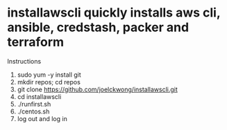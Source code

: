 # installawscli quickly installs aws cli, ansible, credstash, packer and terraform
Instructions
1. sudo yum -y install git
2. mkdir repos; cd repos
3. git clone https://github.com/joelckwong/installawscli.git
4. cd installawscli
5. ./runfirst.sh
6. ./centos.sh
7. log out and log in
